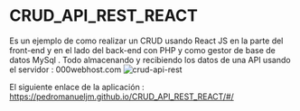 # CRUD_API_REST_REACT

Es un ejemplo de como realizar un CRUD usando React JS en la parte del front-end y en el lado del back-end con PHP y como gestor de base de datos MySql .
Todo almacenando y recibiendo los datos de una API usando el servidor : 000webhost.com
![crud-api-rest](https://user-images.githubusercontent.com/71619972/107104751-0397ee80-67f1-11eb-823c-c46975ace11c.PNG)

El siguiente enlace de la aplicación : https://pedromanueljm.github.io/CRUD_API_REST_REACT/#/
